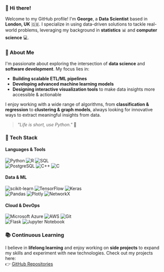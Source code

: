 ### 👋 Hi there! 

Welcome to my GitHub profile! I'm **George**, a **Data Scientist** based in **London, UK** 🇬🇧. I specialize in using data-driven solutions to tackle real-world problems, leveraging my background in **statistics** 📊 and **computer science** 💻.  

### 🚀 About Me  
I'm passionate about exploring the intersection of **data science** and **software development**. My focus lies in:  
- **Building scalable ETL/ML pipelines**  
- **Developing advanced machine learning models**  
- **Designing interactive visualization tools** to make data insights more accessible & actionable  

I enjoy working with a wide range of algorithms, from **classification & regression** to **clustering & graph models**, always looking for innovative ways to extract meaningful insights from data.  

> _"Life is short, use Python."_ 🐍  

### 🔧 Tech Stack  

#### **Languages & Tools**  
![Python](https://img.shields.io/badge/-Python-000?&logo=Python) ![R](https://img.shields.io/badge/-R-000?&logo=R) ![SQL](https://img.shields.io/badge/-SQL-000?&logo=MySQL)  
![PostgreSQL](https://img.shields.io/badge/-PostgreSQL-000?&logo=postgresql) ![C++](https://img.shields.io/badge/-C++-000?&logo=c%2b%2b&logoColor=00599C) ![C](https://img.shields.io/badge/-C-000?&logo=C)  

#### **Data & ML**  
![scikit-learn](https://img.shields.io/badge/-scikit--learn-F7931E?&logo=scikit-learn&logoColor=white) ![TensorFlow](https://img.shields.io/badge/-TensorFlow-FF6F00?&logo=TensorFlow&logoColor=white) ![Keras](https://img.shields.io/badge/-Keras-D00000?&logo=Keras&logoColor=white)  
![Pandas](https://img.shields.io/badge/-Pandas-150458?&logo=pandas) ![Plotly](https://img.shields.io/badge/-Plotly-3F4F75?&logo=plotly) ![NetworkX](https://img.shields.io/badge/-NetworkX-1f8acb?&logo=python)  

#### **Cloud & DevOps**  
![Microsoft Azure](https://img.shields.io/badge/-Azure-0089D6?&logo=microsoft-azure&logoColor=white) ![AWS](https://img.shields.io/badge/AWS-%23FF9900.svg?&logo=amazon-aws&logoColor=white) ![Git](https://img.shields.io/badge/-Git-F05032?&logo=git)  
![Flask](https://img.shields.io/badge/-Flask-000000?&logo=Flask) ![Jupyter Notebook](https://img.shields.io/badge/-Jupyter-orange?&logo=Jupyter)  

### 📚 Continuous Learning  
I believe in **lifelong learning** and enjoy working on **side projects** to expand my skills and experiment with new technologies. Check out my projects here:  
👉 [GitHub Repositories](https://github.com/gpsyrou)  
